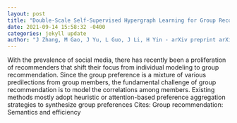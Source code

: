 ```yaml
--- 
layout: post 
title: "Double-Scale Self-Supervised Hypergraph Learning for Group Recommendation" 
date: 2021-09-14 15:58:32 -0400 
categories: jekyll update 
author: "J Zhang, M Gao, J Yu, L Guo, J Li, H Yin - arXiv preprint arXiv:2109.04200, 2021" 
--- 
```

With the prevalence of social media, there has recently been a proliferation of recommenders that shift their focus from individual modeling to group recommendation. Since the group preference is a mixture of various predilections from group members, the fundamental challenge of group recommendation is to model the correlations among members. Existing methods mostly adopt heuristic or attention-based preference aggregation strategies to synthesize group preferences Cites: Group recommendation: Semantics and efficiency